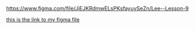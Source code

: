 https://www.figma.com/file/JiEJKRdmwELsPKsfayuySeZn/Lee--Lesson-9

[this is the link to my figma file](https://www.figma.com/file/JiEJKRdmwELsPKsfayuySeZn/Lee--Lesson-9)
